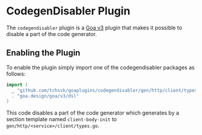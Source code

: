 # CodegenDisabler Plugin

The `codegendisabler` plugin is a [Goa v3](https://github.com/goadesign/goa/tree/v3) plugin
that makes it possible to disable a part of the code generator.

## Enabling the Plugin

To enable the plugin simply import one of the codegendisabler packages as follows:

```go
import (
  _ "github.com/tchssk/goaplugins/codegendisabler/gen/http/client/types/client_body_init"
  . "goa.design/goa/v3/dsl"
)
```

This code disables a part of the code generator which generates by a section template named
`client-body-init` to `gen/http/<service>/client/types.go`.
